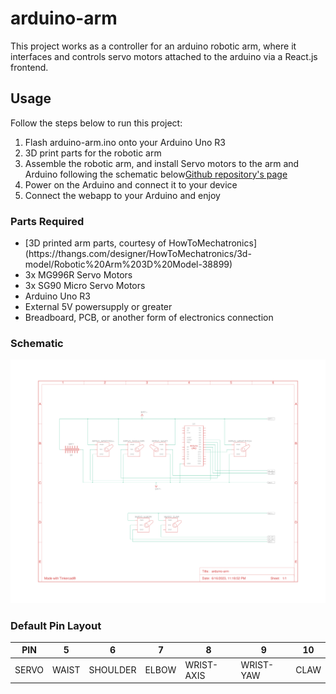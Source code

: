 # arduino-arm
This project works as a controller for an arduino robotic arm, where it interfaces and controls servo motors attached to the arduino via a React.js frontend.  

## Usage  
Follow the steps below to run this project:
<ol>
  <li>Flash arduino-arm.ino onto your Arduino Uno R3</li>
  <li>3D print parts for the robotic arm</li>
  <li>Assemble the robotic arm, and install Servo motors to the arm and Arduino following the schematic below<a href="https://vincetrain.github.io/arduino-arm/">Github repository's page</a></li>
  <li>Power on the Arduino and connect it to your device</li>
  <li>Connect the webapp to your Arduino and enjoy</li>
</ol>

### Parts Required
<ul>
  <li>[3D printed arm parts, courtesy of HowToMechatronics](https://thangs.com/designer/HowToMechatronics/3d-model/Robotic%20Arm%203D%20Model-38899)</li>
  <li>3x MG996R Servo Motors</li>
  <li>3x SG90 Micro Servo Motors</li>
  <li>Arduino Uno R3</li>
  <li>External 5V powersupply or greater</li>
  <li>Breadboard, PCB, or another form of electronics connection</li>
</ul>

### Schematic
![Picture of schematic](https://raw.githubusercontent.com/vincetrain/arduino-arm/main/schematic.png)

### Default Pin Layout  
| PIN   | 5     | 6        | 7     | 8          | 9         | 10   |
|-------|-------|----------|-------|------------|-----------|------|
| SERVO | WAIST | SHOULDER | ELBOW | WRIST-AXIS | WRIST-YAW | CLAW |
